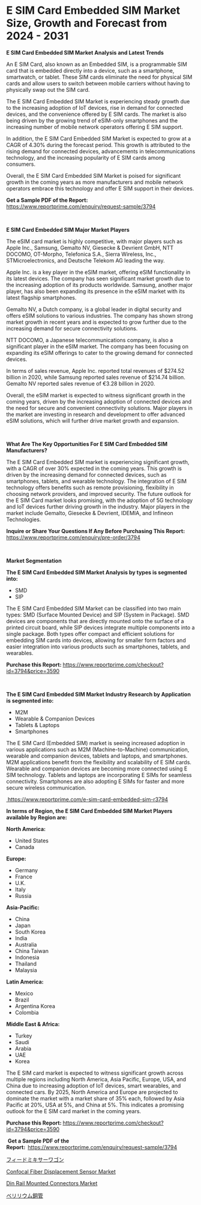 <p><h1>E SIM Card Embedded SIM Market Size, Growth and Forecast from 2024 - 2031</h1></p><p><strong>E SIM Card Embedded SIM Market Analysis and Latest Trends</strong></p>
<p><p>An E SIM Card, also known as an Embedded SIM, is a programmable SIM card that is embedded directly into a device, such as a smartphone, smartwatch, or tablet. These SIM cards eliminate the need for physical SIM cards and allow users to switch between mobile carriers without having to physically swap out the SIM card.</p><p>The E SIM Card Embedded SIM Market is experiencing steady growth due to the increasing adoption of IoT devices, rise in demand for connected devices, and the convenience offered by E SIM cards. The market is also being driven by the growing trend of eSIM-only smartphones and the increasing number of mobile network operators offering E SIM support.</p><p>In addition, the E SIM Card Embedded SIM Market is expected to grow at a CAGR of 4.30% during the forecast period. This growth is attributed to the rising demand for connected devices, advancements in telecommunications technology, and the increasing popularity of E SIM cards among consumers.</p><p>Overall, the E SIM Card Embedded SIM Market is poised for significant growth in the coming years as more manufacturers and mobile network operators embrace this technology and offer E SIM support in their devices.</p></p>
<p><strong>Get a Sample PDF of the Report:&nbsp;</strong> <a href="https://www.reportprime.com/enquiry/request-sample/3794">https://www.reportprime.com/enquiry/request-sample/3794</a></p>
<p>&nbsp;</p>
<p><strong>E SIM Card Embedded SIM Major Market Players</strong></p>
<p><p>The eSIM card market is highly competitive, with major players such as Apple Inc., Samsung, Gemalto NV, Giesecke & Devrient GmbH, NTT DOCOMO, OT-Morpho, Telefonica S.A., Sierra Wireless, Inc., STMicroelectronics, and Deutsche Telekom AG leading the way.</p><p>Apple Inc. is a key player in the eSIM market, offering eSIM functionality in its latest devices. The company has seen significant market growth due to the increasing adoption of its products worldwide. Samsung, another major player, has also been expanding its presence in the eSIM market with its latest flagship smartphones.</p><p>Gemalto NV, a Dutch company, is a global leader in digital security and offers eSIM solutions to various industries. The company has shown strong market growth in recent years and is expected to grow further due to the increasing demand for secure connectivity solutions.</p><p>NTT DOCOMO, a Japanese telecommunications company, is also a significant player in the eSIM market. The company has been focusing on expanding its eSIM offerings to cater to the growing demand for connected devices.</p><p>In terms of sales revenue, Apple Inc. reported total revenues of $274.52 billion in 2020, while Samsung reported sales revenue of $214.74 billion. Gemalto NV reported sales revenue of €3.28 billion in 2020.</p><p>Overall, the eSIM market is expected to witness significant growth in the coming years, driven by the increasing adoption of connected devices and the need for secure and convenient connectivity solutions. Major players in the market are investing in research and development to offer advanced eSIM solutions, which will further drive market growth and expansion.</p></p>
<p>&nbsp;</p>
<p><strong>What Are The Key Opportunities For E SIM Card Embedded SIM Manufacturers?</strong></p>
<p><p>The E SIM Card Embedded SIM market is experiencing significant growth, with a CAGR of over 30% expected in the coming years. This growth is driven by the increasing demand for connected devices, such as smartphones, tablets, and wearable technology. The integration of E SIM technology offers benefits such as remote provisioning, flexibility in choosing network providers, and improved security. The future outlook for the E SIM Card market looks promising, with the adoption of 5G technology and IoT devices further driving growth in the industry. Major players in the market include Gemalto, Giesecke & Devrient, IDEMIA, and Infineon Technologies.</p></p>
<p><strong>Inquire or Share Your Questions If Any Before Purchasing This Report:</strong> <a href="https://www.reportprime.com/enquiry/pre-order/3794">https://www.reportprime.com/enquiry/pre-order/3794</a></p>
<p>&nbsp;</p>
<p><strong>Market Segmentation</strong></p>
<p><strong>The E SIM Card Embedded SIM Market Analysis by types is segmented into:</strong></p>
<p><ul><li>SMD</li><li>SIP</li></ul></p>
<p><p>The E SIM Card Embedded SIM Market can be classified into two main types: SMD (Surface Mounted Device) and SIP (System in Package). SMD devices are components that are directly mounted onto the surface of a printed circuit board, while SIP devices integrate multiple components into a single package. Both types offer compact and efficient solutions for embedding SIM cards into devices, allowing for smaller form factors and easier integration into various products such as smartphones, tablets, and wearables.</p></p>
<p><strong>Purchase this Report:&nbsp;</strong><a href="https://www.reportprime.com/checkout?id=3794&price=3590">https://www.reportprime.com/checkout?id=3794&price=3590</a></p>
<p>&nbsp;</p>
<p><strong>The E SIM Card Embedded SIM Market Industry Research by Application is segmented into:</strong></p>
<p><ul><li>M2M</li><li>Wearable & Companion Devices</li><li>Tablets & Laptops</li><li>Smartphones</li></ul></p>
<p><p>The E SIM Card (Embedded SIM) market is seeing increased adoption in various applications such as M2M (Machine-to-Machine) communication, wearable and companion devices, tablets and laptops, and smartphones. M2M applications benefit from the flexibility and scalability of E SIM cards. Wearable and companion devices are becoming more connected using E SIM technology. Tablets and laptops are incorporating E SIMs for seamless connectivity. Smartphones are also adopting E SIMs for faster and more secure wireless communication.</p></p>
<p><a href="https://www.reportprime.com/e-sim-card-embedded-sim-r3794">&nbsp;https://www.reportprime.com/e-sim-card-embedded-sim-r3794</a></p>
<p><strong>In terms of Region, the E SIM Card Embedded SIM Market Players available by Region are:</strong></p>
<p>
    <p> <strong> North America: </strong>
        <ul>
            <li>United States</li>
            <li>Canada</li>
        </ul>
        </p> 
    <p> <strong> Europe: </strong>
        <ul>
            <li>Germany</li>
            <li>France</li>
            <li>U.K.</li>
            <li>Italy</li>
            <li>Russia</li>
        </ul>
        </p> 
    <p> <strong> Asia-Pacific: </strong>
        <ul>
            <li>China</li>
            <li>Japan</li>
            <li>South Korea</li>
            <li>India</li>
            <li>Australia</li>
            <li>China Taiwan</li>
            <li>Indonesia</li>
            <li>Thailand</li>
            <li>Malaysia</li>
        </ul>
        </p> 
    <p> <strong> Latin America: </strong>
        <ul>
            <li>Mexico</li>
            <li>Brazil</li>
            <li>Argentina Korea</li>
            <li>Colombia</li>
        </ul>
        </p> 
    <p> <strong> Middle East & Africa: </strong>
        <ul>
            <li>Turkey</li>
            <li>Saudi</li>
            <li>Arabia</li>
            <li>UAE</li>
            <li>Korea</li>
        </ul>
    </p>
    </p>
<p><p>The E SIM card market is expected to witness significant growth across multiple regions including North America, Asia Pacific, Europe, USA, and China due to increasing adoption of IoT devices, smart wearables, and connected cars. By 2025, North America and Europe are projected to dominate the market with a market share of 35% each, followed by Asia Pacific at 20%, USA at 5%, and China at 5%. This indicates a promising outlook for the E SIM card market in the coming years.</p></p>
<p><strong>Purchase this Report: </strong><a href="https://www.reportprime.com/checkout?id=3794&price=3590">https://www.reportprime.com/checkout?id=3794&price=3590</a></p>
<p>&nbsp;<strong>Get a Sample PDF of the Report:&nbsp;&nbsp;</strong><a href="https://www.reportprime.com/enquiry/request-sample/3794">https://www.reportprime.com/enquiry/request-sample/3794</a></p>
<p><strong></strong></p>
<p><p><a href="https://github.com/GiovaniLeannon/Market-Research-Report-List-1/blob/main/927211773177.md">フィードミキサーワゴン</a></p><p><a href="https://github.com/marthawweekle/Market-Research-Report-List-1/blob/main/confocal-fiber-displacement-sensor-market.md">Confocal Fiber Displacement Sensor Market</a></p><p><a href="https://github.com/HenrietteMills1/Market-Research-Report-List-1/blob/main/din-rail-mounted-connectors-market.md">Din Rail Mounted Connectors Market</a></p><p><a href="https://github.com/SkylarDaniel70/Market-Research-Report-List-1/blob/main/276514073176.md">ベリリウム銅管</a></p></p>